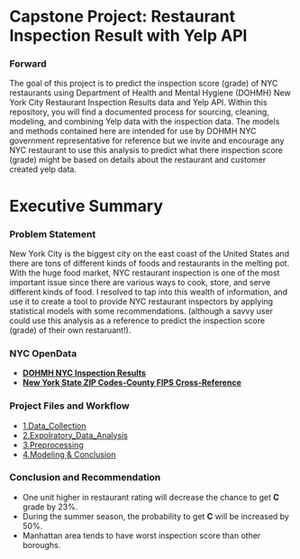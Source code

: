 # Capstone Project: Restaurant Inspection Result with Yelp API

### Forward
The goal of this project is to predict the inspection score (grade) of NYC restaurants using Department of Health and Mental Hygiene (DOHMH) New York City Restaurant Inspection Results data and Yelp API.  Within this repository, you will find a documented process for sourcing, cleaning, modeling, and combining Yelp data with the inspection data.  The models and methods contained here are intended for use by DOHMH NYC government representative for reference but we invite and encourage any NYC restaurant to use this analysis to predict what there inspection score (grade) might be based on details about the restaurant and customer created yelp data.

# Executive Summary

### Problem Statement
New York City is the biggest city on the east coast of the United States and there are tons of different kinds of foods and restaurants in the melting pot. With the huge food market, NYC restaurant inspection is one of the most important issue since there are various ways to cook, store, and serve different kinds of food. I resolved to tap into this wealth of information, and use it to create a tool to provide NYC restaurant inspectors by applying statistical models with some recommendations. (although a savvy user could use this analysis as a reference to predict the inspection score (grade) of their own restaruant!). 

### NYC OpenData
- [**DOHMH NYC Inspection Results**](https://data.cityofnewyork.us/Health/DOHMH-New-York-City-Restaurant-Inspection-Results/43nn-pn8j)
- [**New York State ZIP Codes-County FIPS Cross-Reference**](https://data.ny.gov/Government-Finance/New-York-State-ZIP-Codes-County-FIPS-Cross-Referen/juva-r6g2)

### Project Files and Workflow
- [1.Data_Collection](https://github.com/ggoo156/project_capstone/blob/master/code/1.data_collection.ipynb)
- [2.Expolratory_Data_Analysis](https://github.com/ggoo156/project_capstone/blob/master/code/2.EDA.ipynb)
- [3.Preprocessing](https://github.com/ggoo156/project_capstone/blob/master/code/3.Preprocessing.ipynb)
- [4.Modeling & Conclusion]()

### Conclusion and Recommendation
- One unit higher in restaurant rating will decrease the chance to get **C** grade by 23%.
- During the summer season, the probability to get **C** will be increased by 50%.
- Manhattan area tends to have worst inspection score than other boroughs.
